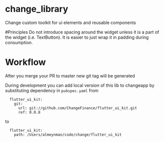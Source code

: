 # change_library

Change custom toolkit for ui elements and reusable components

#Principles
Do not introduce spacing around the widget unless it is a part of the widget (i.e. TextButton). It is easier to just wrap it in padding during consumption.

# Workflow
After you merge your PR to master new git tag will be generated

During development you can add local version of this lib to changeapp by substituting dependency in `pubspec.yaml` from
```
  flutter_ui_kit:
    git:
      url: git://github.com/ChangeFinance/flutter_ui_kit.git
      ref: 0.0.8

```

to

```
  flutter_ui_kit:
    path: /Users/almeynman/code/change/flutter_ui_kit

```
